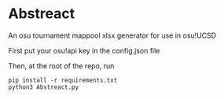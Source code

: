 # Abstreact
An osu tournament mappool xlsx generator for use in osu!UCSD

First put your osu!api key in the config.json file

Then, at the root of the repo, run
```
pip install -r requirements.txt
python3 Abstreact.py
```
